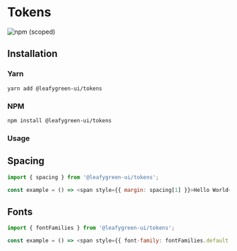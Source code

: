 # Tokens

![npm (scoped)](https://img.shields.io/npm/v/@leafygreen-ui/tokens.svg)

## Installation

### Yarn

```shell
yarn add @leafygreen-ui/tokens
```

### NPM

```shell
npm install @leafygreen-ui/tokens
```

### Usage

## Spacing

```js
import { spacing } from '@leafygreen-ui/tokens';

const example = () => <span style={{ margin: spacing[1] }}>Hello World</span>;
```

## Fonts

```js
import { fontFamilies } from '@leafygreen-ui/tokens';

const example = () => <span style={{ font-family: fontFamilies.default }}>Hello World</span>;
```
